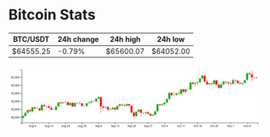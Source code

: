 # Bitcoin Stats

BTC/USDT|24h change|24h high|24h low|
|---|---|---|---|
|$64555.25|-0.79%|$65600.07|$64052.00|

<img src="./chart.svg">
